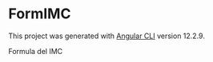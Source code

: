 # FormIMC

This project was generated with [Angular CLI](https://github.com/angular/angular-cli) version 12.2.9.

Formula del IMC


